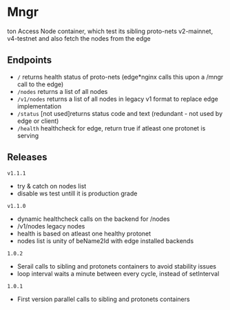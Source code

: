 # Mngr
ton Access Node container, which test its sibling proto-nets v2-mainnet, v4-testnet
and also fetch the nodes from the edge

## Endpoints
- `/` returns health status of proto-nets (edge*nginx calls this upon a /mngr call to the edge)
- `/nodes` returns a list of all nodes
- `/v1/nodes` returns a list of all nodes in legacy v1 format to replace edge implementation
- `/status` [not used]returns status code and text (redundant - not used by edge or client)
- `/health` healthcheck for edge, return true if atleast one protonet is serving

## Releases
`v1.1.1`
- try & catch on nodes list
- disable ws test untill it is production grade

`v1.1.0`
- dynamic healthcheck calls on the backend for /nodes
- /v1/nodes legacy nodes
- health is based on atleast one healthy protonet
- nodes list is unity of beName2Id with edge installed backends

`1.0.2`
- Serail calls to sibling and protonets containers to avoid stability issues
- loop interval waits a minute between every cycle, instead of setInterval

`1.0.1`
- First version parallel calls to sibling and protonets containers
